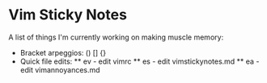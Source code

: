 # Vim Sticky Notes
A list of things I'm currently working on making muscle memory:
* Bracket arpeggios: () [] {}
* Quick file edits:
** <leader>ev - edit vimrc
** <leader>es - edit vimstickynotes.md
** <leader>ea - edit vimannoyances.md

